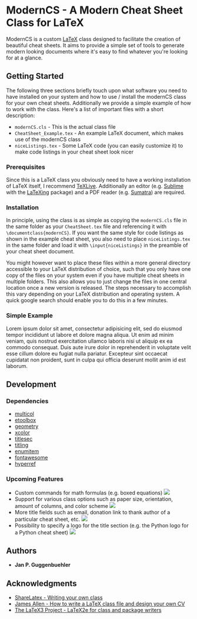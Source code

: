 # ModernCS - A Modern Cheat Sheet Class for LaTeX
ModernCS is a custom [LaTeX](https://en.wikipedia.org/wiki/LaTeX) class designed to facilitate the creation of beautiful cheat sheets. It aims to provide a simple set of tools to generate modern looking documents where it's easy to find whatever you're looking for at a glance.

## Getting Started

The following three sections briefly touch upon what software you need to have installed on your system and how to use / install the modernCS class for your own cheat sheets. Additionally we provide a simple example of how to work with the class. Here's a list of important files with a short description:
* `modernCS.cls` - This is the actual class file
* `CheatSheet_Example.tex` - An example LaTeX document, which makes use of the modernCS class
* `niceListings.tex` - Some LaTeX code (you can easily customize it) to make code listings in your cheat sheet look nicer

### Prerequisites

Since this is a LaTeX class you obviously need to have a working installation of LaTeX itself, I recommend [TeXLive](https://www.tug.org/texlive/). Additionally an editor (e.g. [Sublime](https://www.sublimetext.com/3) with the [LaTeXing](http://www.latexing.com/) package) and a PDF reader (e.g. [Sumatra](https://www.sumatrapdfreader.org/free-pdf-reader.html)) are required.

### Installation
In principle, using the class is as simple as copying the `modernCS.cls` file in the same folder as your `CheatSheet.tex` file and referencing it with `\documentclass{modernCS}`. If you want the same style for code listings as shown in the example cheat sheet, you also need to place `niceListings.tex` in the same folder and load it with `\input{niceListings}` in the preamble of your cheat sheet document.

You might however want to place these files within a more general directory accessible to your LaTeX distribution of choice, such that you only have one copy of the files on your system even if you have multiple cheat sheets in multiple folders. This also allows you to just change the files in one central location once a new version is released. The steps necessary to accomplish this vary depending on your LaTeX distribution and operating system. A quick google search should enable you to do this in a few minutes.

### Simple Example
Lorem ipsum dolor sit amet, consectetur adipisicing elit, sed do eiusmod
tempor incididunt ut labore et dolore magna aliqua. Ut enim ad minim veniam,
quis nostrud exercitation ullamco laboris nisi ut aliquip ex ea commodo
consequat. Duis aute irure dolor in reprehenderit in voluptate velit esse
cillum dolore eu fugiat nulla pariatur. Excepteur sint occaecat cupidatat non
proident, sunt in culpa qui officia deserunt mollit anim id est laborum.

## Development
### Dependencies
* [multicol](https://ctan.org/pkg/multicol?lang=en)
* [etoolbox](https://ctan.org/pkg/etoolbox?lang=en)
* [geometry](https://ctan.org/pkg/geometry?lang=en)
* [xcolor](https://ctan.org/pkg/xcolor?lang=en)
* [titlesec](https://ctan.org/pkg/titlesec?lang=en)
* [titling](https://ctan.org/pkg/titling?lang=en)
* [enumitem](https://ctan.org/pkg/enumitem?lang=en)
* [fontawesome](https://www.ctan.org/tex-archive/fonts/fontawesome)
* [hyperref](https://ctan.org/pkg/hyperref?lang=en)

### Upcoming Features
* Custom commands for math formulas (e.g. boxed equations) <img src="https://img.shields.io/badge/priority-high-brightgreen.svg">
* Support for various class options such as paper size, orientation, amount of columns, and color scheme <img src="https://img.shields.io/badge/priority-medium-yellow.svg">
* More title fields such as email, donation link to thank author of a particular cheat sheet, etc. <img src="https://img.shields.io/badge/priority-medium-yellow.svg">
* Possibility to specify a logo for the title section (e.g. the Python logo for a Python cheat sheet) <img src="https://img.shields.io/badge/priority-low-red.svg">

<!-- ## Contributing

Please read [CONTRIBUTING.md](https://gist.github.com/PurpleBooth/b24679402957c63ec426) for details on our code of conduct, and the process for submitting pull requests to us.

## Versioning

We use [SemVer](http://semver.org/) for versioning. For the versions available, see the [tags on this repository](https://github.com/your/project/tags).  -->

## Authors

* **Jan P. Guggenbuehler**

<!-- ## License

This project is licensed under the MIT License - see the [LICENSE.md](LICENSE.md) file for details -->

## Acknowledgments

* [ShareLatex - Writing your own class](https://www.sharelatex.com/learn/Writing_your_own_class)
* [James Allen - How to write a LaTeX class file and design your own CV](https://www.sharelatex.com/blog/2011/03/27/how-to-write-a-latex-class-file-and-design-your-own-cv.html)
* [The LaTeX3 Project - LaTeX2e for class and package writers](https://www.latex-project.org/help/documentation/clsguide.pdf)
